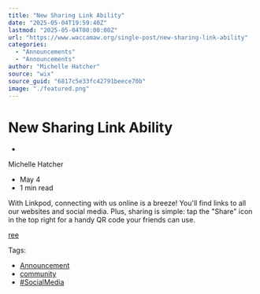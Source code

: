 ```yaml
---
title: "New Sharing Link Ability"
date: "2025-05-04T19:59:40Z"
lastmod: "2025-05-04T00:00:00Z"
url: "https://www.waccamaw.org/single-post/new-sharing-link-ability"
categories:
  - "Announcements"
  - "Announcements"
author: "Michelle Hatcher"
source: "wix"
source_guid: "6817c5e33fc42791beece70b"
image: "./featured.png"
---
```


# New Sharing Link Ability

-

Michelle Hatcher
- May 4
- 1 min read

With Linkpod, connecting with us online is a breeze! You'll find links to all our websites and social media. Plus, sharing is simple: tap the "Share" icon in the top right for a handy QR code your friends can use.

[ree](https://static.wixstatic.com/media/98a108_c27ecf8b836e4ac9983ca9d1e80b010b~mv2.jpg/v1/fill/w_147,h_147,al_c,q_80,usm_0.66_1.00_0.01,blur_2,enc_avif,quality_auto/98a108_c27ecf8b836e4ac9983ca9d1e80b010b~mv2.jpg)

Tags:

- [Announcement](https://www.waccamaw.org/updates/tags/announcement)
- [community](https://www.waccamaw.org/updates/tags/community)
- [#SocialMedia](https://www.waccamaw.org/updates/tags/socialmedia)

